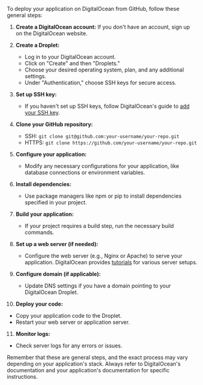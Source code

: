 To deploy your application on DigitalOcean from GitHub, follow these general steps:

1. **Create a DigitalOcean account:**
   If you don't have an account, sign up on the DigitalOcean website.

2. **Create a Droplet:**
   - Log in to your DigitalOcean account.
   - Click on "Create" and then "Droplets."
   - Choose your desired operating system, plan, and any additional settings.
   - Under "Authentication," choose SSH keys for secure access.

3. **Set up SSH key:**
   - If you haven't set up SSH keys, follow DigitalOcean's guide to [add your SSH key](https://www.digitalocean.com/docs/ssh/create-ssh-keys/).

4. **Clone your GitHub repository:**
   - SSH: `git clone git@github.com:your-username/your-repo.git`
   - HTTPS: `git clone https://github.com/your-username/your-repo.git`

5. **Configure your application:**
   - Modify any necessary configurations for your application, like database connections or environment variables.

6. **Install dependencies:**
   - Use package managers like npm or pip to install dependencies specified in your project.

7. **Build your application:**
   - If your project requires a build step, run the necessary build commands.

8. **Set up a web server (if needed):**
   - Configure the web server (e.g., Nginx or Apache) to serve your application. DigitalOcean provides [tutorials](https://www.digitalocean.com/docs/) for various server setups.

9. **Configure domain (if applicable):**
   - Update DNS settings if you have a domain pointing to your DigitalOcean Droplet.

10. **Deploy your code:**
   - Copy your application code to the Droplet.
   - Restart your web server or application server.

11. **Monitor logs:**
   - Check server logs for any errors or issues.

Remember that these are general steps, and the exact process may vary depending on your application's stack. Always refer to DigitalOcean's documentation and your application's documentation for specific instructions.
